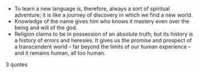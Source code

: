  - To learn a new language is, therefore, always a sort of spiritual adventure; it is like a journey of discovery in which we find a new world.
 - Knowledge of the name gives him who knows it mastery even over the being and will of the god.
 - Religion claims to be in possession of an absolute truth; but its history is a history of errors and heresies. It gives us the promise and prospect of a transcendent world – far beyond the limits of our human experience – and it remains human, all too human.

3 quotes